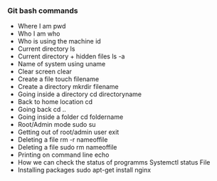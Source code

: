 ### Git bash commands
- Where I am pwd
- Who I am who
- Who is using the machine id
- Current directory ls
- Current directory + hidden files ls -a
- Name of system using uname
- Clear screen clear
- Create a file touch filename
- Create a directory mkrdir filename
- Going inside a directory cd directoryname
- Back to home location cd
- Going back cd ..
- Going inside a folder cd foldername
- Root/Admin mode sudo su
- Getting out of root/admin user exit
- Deleting a file rm -r nameoffile
- Deleting a file sudo rm nameoffile
- Printing on command line echo
- How we can check the status of programms Systemctl status File
- Installing packages sudo apt-get install nginx
